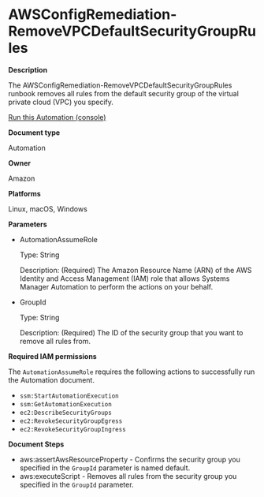 # AWSConfigRemediation\-RemoveVPCDefaultSecurityGroupRules<a name="automation-aws-remove-default-secg-rules"></a>

**Description**

The AWSConfigRemediation\-RemoveVPCDefaultSecurityGroupRules runbook removes all rules from the default security group of the virtual private cloud \(VPC\) you specify\.

[Run this Automation \(console\)](https://console.aws.amazon.com/systems-manager/automation/execute/AWSConfigRemediation-RemoveVPCDefaultSecurityGroupRules)

**Document type**

Automation

**Owner**

Amazon

**Platforms**

Linux, macOS, Windows

**Parameters**
+ AutomationAssumeRole

  Type: String

  Description: \(Required\) The Amazon Resource Name \(ARN\) of the AWS Identity and Access Management \(IAM\) role that allows Systems Manager Automation to perform the actions on your behalf\.
+ GroupId

  Type: String

  Description: \(Required\) The ID of the security group that you want to remove all rules from\.

**Required IAM permissions**

The `AutomationAssumeRole` requires the following actions to successfully run the Automation document\.
+ `ssm:StartAutomationExecution`
+ `ssm:GetAutomationExecution`
+ `ec2:DescribeSecurityGroups`
+ `ec2:RevokeSecurityGroupEgress`
+ `ec2:RevokeSecurityGroupIngress`

**Document Steps**
+ aws:assertAwsResourceProperty \- Confirms the security group you specified in the `GroupId` parameter is named default\.
+ aws:executeScript \- Removes all rules from the security group you specified in the `GroupId` parameter\.